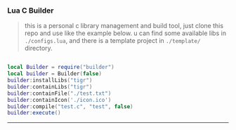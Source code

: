 ### Lua C Builder

> this is a personal c library management and build tool, just clone this repo and use like the example below. u can find some available libs in `./configs.lua`, and there is a template project in `./template/` directory.

```lua

local Builder = require("builder")
local builder = Builder(false)
builder:installLibs("tigr")
builder:containLibs("tigr")
builder:containFile("./test.txt")
builder:containIcon('./icon.ico')
builder:compile("test.c", "test", false)
builder:execute()

```

---
